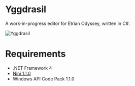 Yggdrasil
=========

A work-in-progress editor for Etrian Odyssey, written in C#.

![Yggdrasil](http://i.imgur.com/Bey7vMn.png)

Requirements
============

* .NET Framework 4
* [Nini 1.1.0](http://nini.sourceforge.net/)
* Windows API Code Pack 1.1.0
